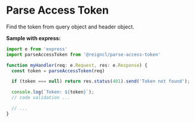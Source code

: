 # Parse Access Token

Find the token from query object and header object.

**Sample with express:**

```ts
import e from 'express'
import parseAccessToken from '@reigncl/parse-access-token'

function myHandler(req: e.Request, res: e.Response) {
  const token = parseAccessToken(req)

  if (token === null) return res.status(401).send('Token not found');

  console.log(`Token: ${token}`);
  // code validation ...

  // ...
}
```
